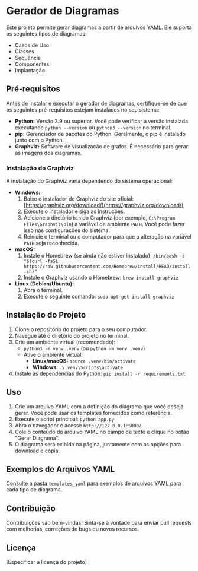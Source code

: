 # Gerador de Diagramas

Este projeto permite gerar diagramas a partir de arquivos YAML. Ele suporta os seguintes tipos de diagramas:

* Casos de Uso
* Classes
* Sequência
* Componentes
* Implantação

## Pré-requisitos

Antes de instalar e executar o gerador de diagramas, certifique-se de que os seguintes pré-requisitos estejam instalados no seu sistema:

* **Python:** Versão 3.9 ou superior. Você pode verificar a versão instalada executando `python --version` ou `python3 --version` no terminal.
* **pip:** Gerenciador de pacotes do Python. Geralmente, o pip é instalado junto com o Python.
* **Graphviz:** Software de visualização de grafos. É necessário para gerar as imagens dos diagramas.

### Instalação do Graphviz

A instalação do Graphviz varia dependendo do sistema operacional:

* **Windows:**
    1.  Baixe o instalador do Graphviz do site oficial: [https://graphviz.org/download/](https://graphviz.org/download/)
    2.  Execute o instalador e siga as instruções.
    3.  Adicione o diretório `bin` do Graphviz (por exemplo, `C:\Program Files\Graphviz\bin`) à variável de ambiente `PATH`. Você pode fazer isso nas configurações do sistema.
    4.  Reinicie o terminal ou o computador para que a alteração na variável `PATH` seja reconhecida.
* **macOS:**
    1.  Instale o Homebrew (se ainda não estiver instalado): `/bin/bash -c "$(curl -fsSL https://raw.githubusercontent.com/Homebrew/install/HEAD/install.sh)"`
    2.  Instale o Graphviz usando o Homebrew: `brew install graphviz`
* **Linux (Debian/Ubuntu):**
    1.  Abra o terminal.
    2.  Execute o seguinte comando: `sudo apt-get install graphviz`

## Instalação do Projeto

1.  Clone o repositório do projeto para o seu computador.
2.  Navegue até o diretório do projeto no terminal.
3.  Crie um ambiente virtual (recomendado):
    * `python3 -m venv .venv` (ou `python -m venv .venv`)
    * Ative o ambiente virtual:
        * **Linux/macOS:** `source .venv/bin/activate`
        * **Windows:** `.\.venv\Scripts\activate`
4.  Instale as dependências do Python: `pip install -r requirements.txt`

## Uso

1.  Crie um arquivo YAML com a definição do diagrama que você deseja gerar. Você pode usar os templates fornecidos como referência.
2.  Execute o script principal: `python app.py`
3.  Abra o navegador e acesse `http://127.0.0.1:5000/`.
4.  Cole o conteúdo do arquivo YAML no campo de texto e clique no botão "Gerar Diagrama".
5.  O diagrama será exibido na página, juntamente com as opções para download e cópia.

## Exemplos de Arquivos YAML

Consulte a pasta `templates_yaml` para exemplos de arquivos YAML para cada tipo de diagrama.

## Contribuição

Contribuições são bem-vindas! Sinta-se à vontade para enviar pull requests com melhorias, correções de bugs ou novos recursos.

## Licença

[Especificar a licença do projeto]